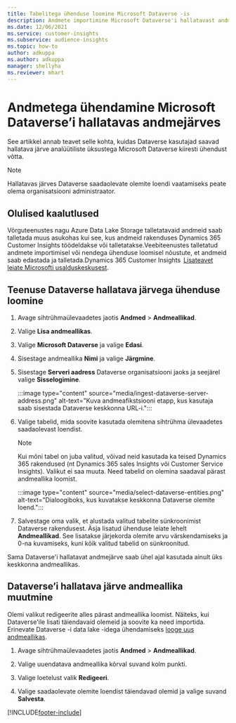 ```yaml
---
title: Tabelitega ühenduse loomine Microsoft Dataverse -is
description: Andmete importimine Microsoft Dataverse'i hallatavast andmejärvest.
ms.date: 12/06/2021
ms.service: customer-insights
ms.subservice: audience-insights
ms.topic: how-to
author: adkuppa
ms.author: adkuppa
manager: shellyha
ms.reviewer: mhart
---
```


# <a name="connect-to-data-in-a-microsoft-dataverse-managed-data-lake"></a>Andmetega ühendamine Microsoft Dataverse’i hallatavas andmejärves



See artikkel annab teavet selle kohta, kuidas Dataverse kasutajad saavad hallatava järve analüütiliste üksustega Microsoft Dataverse kiiresti ühendust võtta. 

> [!NOTE]
> Hallatavas järves Dataverse saadaolevate olemite loendi vaatamiseks peate olema organisatsiooni administraator.

## <a name="important-considerations"></a>Olulised kaalutlused

Võrguteenustes nagu Azure Data Lake Storage talletatavaid andmeid saab talletada muus asukohas kui see, kus andmeid rakenduses Dynamics 365 Customer Insights töödeldakse või talletatakse.Veebiteenustes talletatud andmete importimisel või nendega ühenduse loomisel nõustute, et andmeid saab edastada ja talletada.Dynamics 365 Customer Insights  [Lisateavet leiate Microsofti usalduskeskusest](https://www.microsoft.com/trust-center).

## <a name="connect-to-a-dataverse-managed-lake"></a>Teenuse Dataverse hallatava järvega ühenduse loomine

1. Avage sihtrühmaülevaadetes jaotis **Andmed** > **Andmeallikad**.

2. Valige **Lisa andmeallikas**.

3. Valige **Microsoft Dataverse** ja valige **Edasi**.

4. Sisestage andmeallika **Nimi** ja valige **Järgmine**. 

5. Sisestage **Serveri aadress** Dataverse organisatsiooni jaoks ja seejärel valige **Sisselogimine**.

   :::image type="content" source="media/ingest-dataverse-server-address.png" alt-text="Kuva andmeafikstsiooni etapp, kus kasutaja saab sisestada Dataverse keskkonna URL-i.":::

6. Valige tabelid, mida soovite kasutada olemitena sihtrühma ülevaadetes saadaolevast loendist.    

   > [!NOTE]
   > Kui mõni tabel on juba valitud, võivad neid kasutada ka teised Dynamics 365 rakendused (nt Dynamics 365 sales Insights või Customer Service Insights). Valikut ei saa muuta. Need tabelid on olemina saadaval pärast andmeallika loomist.

   :::image type="content" source="media/select-dataverse-entities.png" alt-text="Dialoogiboks, kus kuvatakse keskkonna Dataverse olemite loend.":::

7. Salvestage oma valik, et alustada valitud tabelite sünkroonimist Dataverse rakendusest. Äsja lisatud ühenduse leiate lehelt **Andmeallikad**. See lisatakse järjekorda olemite arvu värskendamiseks ja 0-na kuvamiseks, kuni kõik valitud tabelid on sünkroonitud.

Sama Dataverse'i hallatavat andmejärve saab ühel ajal kasutada ainult üks keskkonna andmeallikas.

## <a name="edit-a-dataverse-managed-lake-data-source"></a>Dataverse’i hallatava järve andmeallika muutmine

Olemi valikut redigeerite alles pärast andmeallika loomist. Näiteks, kui Dataverse'ile lisati täiendavaid olemeid ja soovite ka need importida.    
Erinevate Dataverse -i data lake -idega ühendamiseks [looge uus andmeallikas](#connect-to-a-dataverse-managed-lake).

1. Avage sihtrühmaülevaadetes jaotis **Andmed** > **Andmeallikad**.

2. Valige uuendatava andmeallika kõrval suvand kolm punkti.

3. Valige loetelust valik **Redigeeri**.

4. Valige saadaolevate olemite loendist täiendavad olemid ja valige suvand **Salvesta**.

[!INCLUDE[footer-include](../includes/footer-banner.md)]
